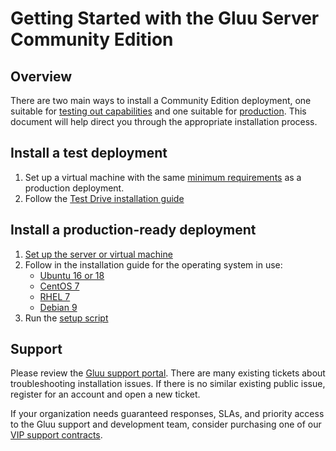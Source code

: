 # Getting Started with the Gluu Server Community Edition

## Overview

There are two main ways to install a Community Edition deployment, one suitable for [testing out capabilities](#install-a-test-deployment) and one suitable for [production](#install-a-production-ready-deployment). This document will help direct you through the appropriate installation process.

## Install a test deployment

1. Set up a virtual machine with the same [minimum requirements](./index.md#system-requirements) as a production deployment.
1. Follow the [Test Drive installation guide](./test-drive.md)

## Install a production-ready deployment

1. [Set up the server or virtual machine](./index.md)
1. Follow in the installation guide for the operating system in use:
    - [Ubuntu 16 or 18](./install-ubuntu.md)
    - [CentOS 7](./install-centos.md)
    - [RHEL 7](./install-rhel.md)
    - [Debian 9](./install-debian.md)
1. Run the [setup script](./setup_py.md)    

## Support
Please review the [Gluu support portal](https://support.gluu.org). There are many existing tickets about troubleshooting installation issues. If there is no similar existing public issue, register for an account and open a new ticket. 

If your organization needs guaranteed responses, SLAs, and priority access to the Gluu support and development team, consider purchasing one of our [VIP support contracts](https://gluu.org/pricing).  
